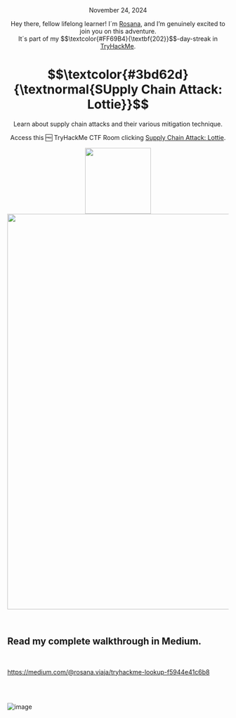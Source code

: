 <p align="center">November 24, 2024</p>
<p align="center">Hey there, fellow lifelong learner! I´m <a href="https://www.linkedin.com/in/rosanafssantos/">Rosana</a>, and I’m genuinely excited to join you on this adventure.<br>
It´s part of my $$\textcolor{#FF69B4}{\textbf{202}}$$-day-streak in  <a href="https://tryhackme.com/r/hacktivities">TryHackMe</a>.</p>

<h1 align="center">
  $$\textcolor{#3bd62d}{\textnormal{SUpply Chain Attack: Lottie}}$$
</h1>
<p align="center">Learn about supply chain attacks and their various mitigation technique.</p>
<p align="center">Access this 🆓 TryHackMe CTF Room clicking <a href="https://tryhackme.com/r/room/supplychainattacks">Supply Chain Attack: Lottie</a>.</p>
                                                              
<p align="center">
  <img height="150px" hspace="20" src="https://github.com/user-attachments/assets/f2d331b7-07fe-4f7b-ada3-a19c895db976">
  <img width="900px" src="https://github.com/user-attachments/assets/b18e23fb-1778-4a5f-b082-d1b099a24d27">
</p>


<br>

<h2>Read my complete walkthrough in Medium.</h2>
<br>

https://medium.com/@rosana.viaja/tryhackme-lookup-f5944e41c6b8

<br>
<br>

![image](https://github.com/user-attachments/assets/0052bcdc-f627-4551-9a8f-8c736ce09da7)

